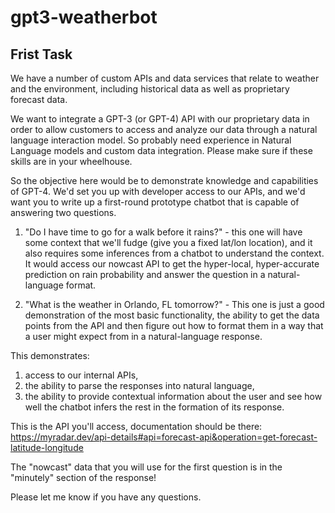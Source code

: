 # gpt3-weatherbot

## Frist Task 
We have a number of custom APIs and data services that relate to weather and the environment, including historical data as well as proprietary forecast data.

We want to integrate a GPT-3 (or GPT-4) API with our proprietary data in order to allow customers to access and analyze our data through a natural language interaction model. So probably need experience in Natural Language models and custom data integration. Please make sure if these skills are in your wheelhouse.

So the objective here would be to demonstrate knowledge and capabilities of GPT-4. We'd set you up with developer access to our APIs, and we'd want you to write up a first-round prototype chatbot that is capable of answering two questions.

1. "Do I have time to go for a walk before it rains?" - this one will have some context that we'll fudge (give you a fixed lat/lon location), and it also requires some inferences from a chatbot to understand the context. It would access our nowcast API to get the hyper-local, hyper-accurate prediction on rain probability and answer the question in a natural-language format.

2. "What is the weather in Orlando, FL tomorrow?" - This one is just a good demonstration of the most basic functionality, the ability to get the data points from the API and then figure out how to format them in a way that a user might expect from in a natural-language response.

This demonstrates:
1. access to our internal APIs,
2. the ability to parse the responses into natural language,
3. the ability to provide contextual information about the user and see how well the chatbot infers the rest in the formation of its response.

This is the API you'll access, documentation should be there:
https://myradar.dev/api-details#api=forecast-api&operation=get-forecast-latitude-longitude 

The "nowcast" data that you will use for the first question is in the "minutely" section of the response!

Please let me know if you have any questions.
